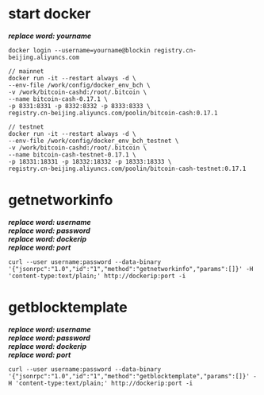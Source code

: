 # start docker
___replace word: yourname___
```
docker login --username=yourname@blockin registry.cn-beijing.aliyuncs.com

// mainnet
docker run -it --restart always -d \
--env-file /work/config/docker_env_bch \
-v /work/bitcoin-cashd:/root/.bitcoin \
--name bitcoin-cash-0.17.1 \
-p 8331:8331 -p 8332:8332 -p 8333:8333 \
registry.cn-beijing.aliyuncs.com/poolin/bitcoin-cash:0.17.1

// testnet
docker run -it --restart always -d \
--env-file /work/config/docker_env_bch_testnet \
-v /work/bitcoin-cashd:/root/.bitcoin \
--name bitcoin-cash-testnet-0.17.1 \
-p 18331:18331 -p 18332:18332 -p 18333:18333 \
registry.cn-beijing.aliyuncs.com/poolin/bitcoin-cash-testnet:0.17.1

```
# getnetworkinfo 
___replace word: username___  
___replace word: password___  
___replace word: dockerip___  
___replace word: port___  
```
curl --user username:password --data-binary '{"jsonrpc":"1.0","id":"1","method":"getnetworkinfo","params":[]}' -H 'content-type:text/plain;' http://dockerip:port -i
```
# getblocktemplate
___replace word: username___  
___replace word: password___  
___replace word: dockerip___  
___replace word: port___  
```
curl --user username:password --data-binary '{"jsonrpc":"1.0","id":"1","method":"getblocktemplate","params":[]}' -H 'content-type:text/plain;' http://dockerip:port -i
```